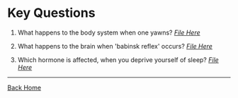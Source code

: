 # <span style="color: #5d5d5dd;">Key Questions</span>

1. What happens to the body system when one yawns? _[File Here](./one.md)_

2. What happens to the brain when 'babinsk reflex' occurs? _[File Here](./two.md)_

3. Which hormone is affected, when you deprive yourself of  sleep? _[File Here](./three.md)_

- - -
[Back Home](../README.md)